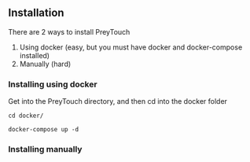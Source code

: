 ## Installation

There are 2 ways to install PreyTouch
1. Using docker (easy, but you must have docker and docker-compose installed)
2. Manually (hard)

### Installing using docker
Get into the PreyTouch directory, and then cd into the docker folder
```console
cd docker/
```
```console
docker-compose up -d
```
### Installing manually